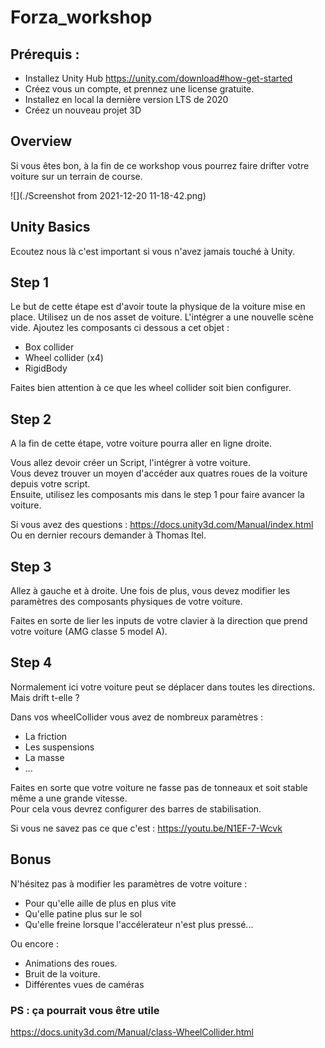 # Forza_workshop

## Prérequis : 

 - Installez Unity Hub https://unity.com/download#how-get-started
 - Créez vous un compte, et prennez une license gratuite.
 - Installez en local la dernière version LTS de 2020
 - Créez un nouveau projet 3D

## Overview

Si vous êtes bon, à la fin de ce workshop vous pourrez faire drifter votre voiture sur un terrain de course.

![](./Screenshot from 2021-12-20 11-18-42.png)

## Unity Basics

Ecoutez nous là c'est important si vous n'avez jamais touché à Unity.

## Step 1

Le but de cette étape est d'avoir toute la physique de la voiture mise en place.
Utilisez un de nos asset de voiture. L'intégrer a une nouvelle scène vide. 
Ajoutez les composants ci dessous a cet objet :
 - Box collider
 - Wheel collider (x4)
 - RigidBody

Faites bien attention à ce que les wheel collider soit bien configurer.

## Step 2

A la fin de cette étape, votre voiture pourra aller en ligne droite.


Vous allez devoir créer un Script, l'intégrer à votre voiture.<br/>
Vous devez trouver un moyen d'accéder aux quatres roues de la voiture depuis votre script.<br/>
Ensuite, utilisez les composants mis dans le step 1 pour faire avancer la voiture.

Si vous avez des questions : https://docs.unity3d.com/Manual/index.html <br/>
Ou en dernier recours demander à Thomas Itel.

## Step 3

Allez à gauche et à droite.
Une fois de plus, vous devez modifier les paramètres des composants physiques de votre voiture.

Faites en sorte de lier les inputs de votre clavier à la direction que prend votre voiture (AMG classe 5 model A).

## Step 4

Normalement ici votre voiture peut se déplacer dans toutes les directions. Mais drift t-elle ?

Dans vos wheelCollider vous avez de nombreux paramètres : 
 - La friction
 - Les suspensions
 - La masse
 - ...

Faites en sorte que votre voiture ne fasse pas de tonneaux et soit stable même a une grande vitesse.<br/>
Pour cela vous devrez configurer des barres de stabilisation.

Si vous ne savez pas ce que c'est : https://youtu.be/N1EF-7-Wcvk

## Bonus

N'hésitez pas à modifier les paramètres de votre voiture :<br/>
- Pour qu'elle aille de plus en plus vite<br/>
- Qu'elle patine plus sur le sol<br/>
- Qu'elle freine lorsque l'accélerateur n'est plus pressé...

Ou encore :

- Animations des roues.
- Bruit de la voiture.
- Différentes vues de caméras


### PS : ça pourrait vous être utile

https://docs.unity3d.com/Manual/class-WheelCollider.html